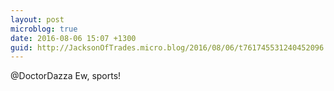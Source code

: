 ```yaml
---
layout: post
microblog: true
date: 2016-08-06 15:07 +1300
guid: http://JacksonOfTrades.micro.blog/2016/08/06/t761745531240452096.html
---
```

@DoctorDazza Ew, sports!
